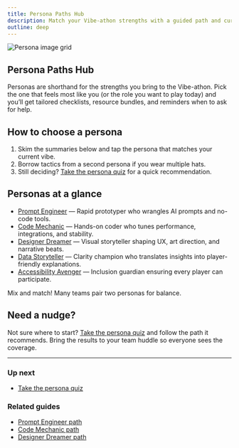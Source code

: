 ```yaml
---
title: Persona Paths Hub
description: Match your Vibe-athon strengths with a guided path and curated resources.
outline: deep
---
```


![Persona image grid](/persona-image-grid.webp)

## Persona Paths Hub

Personas are shorthand for the strengths you bring to the Vibe-athon. Pick the one that feels most like you (or the role you want to play today) and you’ll get tailored checklists, resource bundles, and reminders when to ask for help.

## How to choose a persona

1. Skim the summaries below and tap the persona that matches your current vibe.
2. Borrow tactics from a second persona if you wear multiple hats.
3. Still deciding? [Take the persona quiz](/people/persona-quiz) for a quick recommendation.

## Personas at a glance

- [Prompt Engineer](/people/paths/prompt-engineer) — Rapid prototyper who wrangles AI prompts and no-code tools.
- [Code Mechanic](/people/paths/code-mechanic) — Hands-on coder who tunes performance, integrations, and stability.
- [Designer Dreamer](/people/paths/designer-dreamer) — Visual storyteller shaping UX, art direction, and narrative beats.
- [Data Storyteller](/people/paths/data-storyteller) — Clarity champion who translates insights into player-friendly explanations.
- [Accessibility Avenger](/people/paths/accessibility-avenger) — Inclusion guardian ensuring every player can participate.

Mix and match! Many teams pair two personas for balance.

## Need a nudge?

Not sure where to start? [Take the persona quiz](/people/persona-quiz) and follow the path it recommends. Bring the results to your team huddle so everyone sees the coverage.

---

### Up next

- [Take the persona quiz](/people/persona-quiz)

### Related guides

- [Prompt Engineer path](/people/paths/prompt-engineer)
- [Code Mechanic path](/people/paths/code-mechanic)
- [Designer Dreamer path](/people/paths/designer-dreamer)
